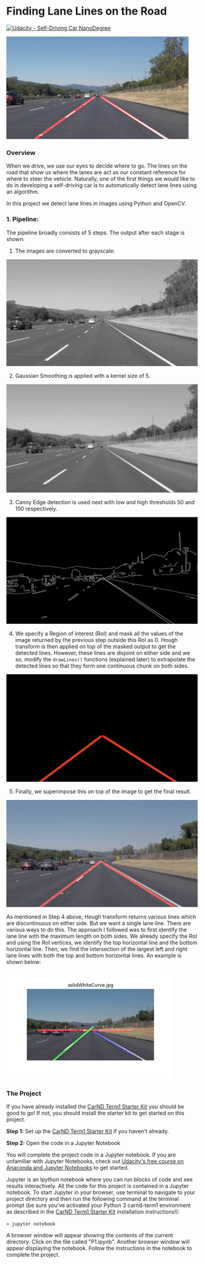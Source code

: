# **Finding Lane Lines on the Road** 
[![Udacity - Self-Driving Car NanoDegree](https://s3.amazonaws.com/udacity-sdc/github/shield-carnd.svg)](http://www.udacity.com/drive)

<img src="examples/laneLines_thirdPass.jpg" width="480" alt="Combined Image" />

### Overview

When we drive, we use our eyes to decide where to go.  The lines on the road that show us where the lanes are act as our constant reference for where to steer the vehicle.  Naturally, one of the first things we would like to do in developing a self-driving car is to automatically detect lane lines using an algorithm.

In this project we detect lane lines in images using Python and OpenCV. 

### 1. Pipeline:

The pipeline broadly consists of 5 steps. The output after each stage is shown:

1) The images are converted to grayscale:

![gray](examples/gray.png)

2) Gaussian Smoothing is applied with a kernel size of 5.

![blur](examples/blur.png)

3) Canny Edge detection is used next with low and high thresholds 50 and 150 respectively.

![canny](examples/canny.png)

4) We specify a Region of interest (RoI) and mask all the values of the image returned by the previous step outside this RoI as 0. Hough transform is then applied on top of the masked output to get the detected lines. However, these lines are disjoint on either side and we so, modify the `drawLines()` functions (explained later) to extrapolate the detected lines so that they form one continuous chunk on both sides.

![hough](examples/hough.png)

5) Finally, we superimpose this on top of the image to get the final result.

![final](examples/final.png)

As mentioned in Step 4 above, Hough transform returns various lines which are discontinuous on either side. But we want a single lane line. There are various ways to do this. The approach I followed was to first identify the lane line with the maximum length on both sides. We already specify the RoI and using the RoI vertices, we identify the top horizontal line and the bottom horizontal line. Then, we find the intersection of the largest left and right lane lines with both the top and bottom horizontal lines. An example is shown below:

![draw lines](examples/draw_lines_explain.jpg)

### The Project

If you have already installed the [CarND Term1 Starter Kit](https://github.com/udacity/CarND-Term1-Starter-Kit/blob/master/README.md) you should be good to go!   If not, you should install the starter kit to get started on this project.

**Step 1:** Set up the [CarND Term1 Starter Kit](https://classroom.udacity.com/nanodegrees/nd013/parts/fbf77062-5703-404e-b60c-95b78b2f3f9e/modules/83ec35ee-1e02-48a5-bdb7-d244bd47c2dc/lessons/8c82408b-a217-4d09-b81d-1bda4c6380ef/concepts/4f1870e0-3849-43e4-b670-12e6f2d4b7a7) if you haven't already.

**Step 2:** Open the code in a Jupyter Notebook

You will complete the project code in a Jupyter notebook.  If you are unfamiliar with Jupyter Notebooks, check out [Udacity's free course on Anaconda and Jupyter Notebooks](https://classroom.udacity.com/courses/ud1111) to get started.

Jupyter is an Ipython notebook where you can run blocks of code and see results interactively.  All the code for this project is contained in a Jupyter notebook. To start Jupyter in your browser, use terminal to navigate to your project directory and then run the following command at the terminal prompt (be sure you've activated your Python 3 carnd-term1 environment as described in the [CarND Term1 Starter Kit](https://github.com/udacity/CarND-Term1-Starter-Kit/blob/master/README.md) installation instructions!):

`> jupyter notebook`

A browser window will appear showing the contents of the current directory.  Click on the file called "P1.ipynb".  Another browser window will appear displaying the notebook.  Follow the instructions in the notebook to complete the project.  

